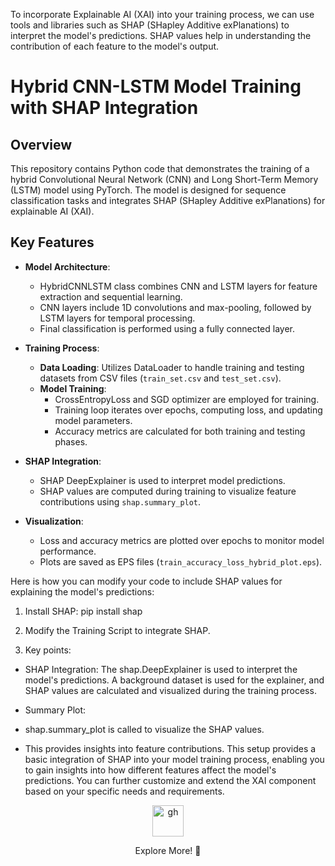 To incorporate Explainable AI (XAI) into your training process, we can use tools and libraries such as SHAP (SHapley Additive exPlanations) to interpret the model's predictions. 
SHAP values help in understanding the contribution of each feature to the model's output.
# Hybrid CNN-LSTM Model Training with SHAP Integration

## Overview

This repository contains Python code that demonstrates the training of a hybrid Convolutional Neural Network (CNN) and Long Short-Term Memory (LSTM) model using PyTorch. The model is designed for sequence classification tasks and integrates SHAP (SHapley Additive exPlanations) for explainable AI (XAI).

## Key Features

- **Model Architecture**: 
  - HybridCNNLSTM class combines CNN and LSTM layers for feature extraction and sequential learning.
  - CNN layers include 1D convolutions and max-pooling, followed by LSTM layers for temporal processing.
  - Final classification is performed using a fully connected layer.

- **Training Process**:
  - **Data Loading**: Utilizes DataLoader to handle training and testing datasets from CSV files (`train_set.csv` and `test_set.csv`).
  - **Model Training**: 
    - CrossEntropyLoss and SGD optimizer are employed for training.
    - Training loop iterates over epochs, computing loss, and updating model parameters.
    - Accuracy metrics are calculated for both training and testing phases.

- **SHAP Integration**:
  - SHAP DeepExplainer is used to interpret model predictions.
  - SHAP values are computed during training to visualize feature contributions using `shap.summary_plot`.

- **Visualization**:
  - Loss and accuracy metrics are plotted over epochs to monitor model performance.
  - Plots are saved as EPS files (`train_accuracy_loss_hybrid_plot.eps`).


Here is how you can modify your code to include SHAP values for explaining the model's predictions:
1. Install SHAP:
   pip install shap
2. Modify the Training Script to integrate SHAP.

3. Key points:
   
 * SHAP Integration:
  The shap.DeepExplainer is used to interpret the model's predictions.
  A background dataset is used for the explainer, and SHAP values are calculated and visualized during the training process.

 * Summary Plot:
 *  shap.summary_plot is called to visualize the SHAP values.
 *  This provides insights into feature contributions.
This setup provides a basic integration of SHAP into your model training process, enabling you to gain insights into how different features affect the model's predictions.
You can further customize and extend the XAI component based on your specific needs and requirements.

<div align="center">
  <a href="https://maazsalman.org/">
    <img width="50" src="https://cdn.jsdelivr.net/gh/devicons/devicon@latest/icons/github/github-original.svg" alt="gh" />
  </a>
  <p> Explore More! 🚀</p>
</div>
